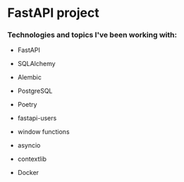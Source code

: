 # FastAPI project

### Technologies and topics I've been working with:

- FastAPI
- SQLAlchemy
- Alembic
- PostgreSQL
- Poetry
- fastapi-users


- window functions
- asyncio
- contextlib
- Docker

